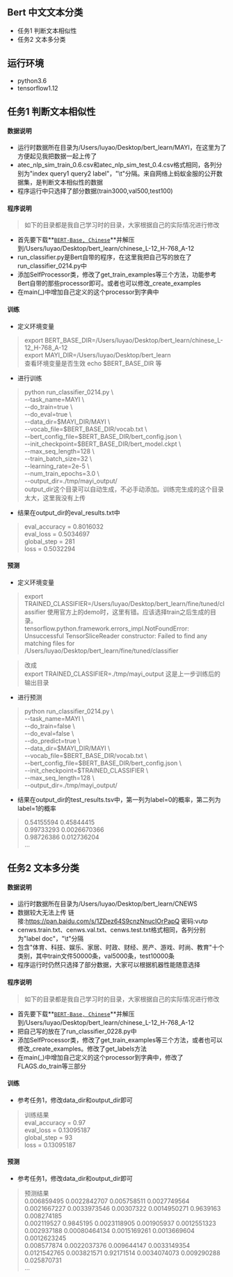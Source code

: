 ## Bert  中文文本分类
- 任务1 判断文本相似性 
- 任务2 文本多分类


## 运行环境
- python3.6
- tensorflow1.12


## 任务1 判断文本相似性
#### 数据说明
- 运行时数据所在目录为/Users/luyao/Desktop/bert_learn/MAYI，在这里为了方便起见我把数据一起上传了  
- atec_nlp_sim_train_0.6.csv和atec_nlp_sim_test_0.4.csv格式相同，各列分别为"index query1 query2 label"，"\t"分隔。来自网络上蚂蚁金服的公开数据集，是判断文本相似性的数据  
- 程序运行中只选择了部分数据(train3000,val500,test100)  

#### 程序说明
>如下的目录都是我自己学习时的目录，大家根据自己的实际情况进行修改
- 首先要下载**[`BERT-Base, Chinese`](https://storage.googleapis.com/bert_models/2018_11_03/chinese_L-12_H-768_A-12.zip)**并解压到/Users/luyao/Desktop/bert_learn/chinese_L-12_H-768_A-12
- run_classifier.py是Bert自带的程序，在这里我把自己写的放在了run_classifier_0214.py中
- 添加SelfProcessor类，修改了get_train_examples等三个方法，功能参考Bert自带的那些processor即可。或者也可以修改_create_examples
- 在main(_)中增加自己定义的这个processor到字典中

#### 训练
- 定义环境变量
>export BERT_BASE_DIR=/Users/luyao/Desktop/bert_learn/chinese_L-12_H-768_A-12  
>export MAYI_DIR=/Users/luyao/Desktop/bert_learn  
>查看环境变量是否生效 echo $BERT_BASE_DIR 等
- 进行训练
> python run_classifier_0214.py \\  
  --task_name=MAYI \\  
  --do_train=true \\  
  --do_eval=true \\  
  --data_dir=\$MAYI_DIR/MAYI  \\  
  --vocab_file=\$BERT_BASE_DIR/vocab.txt \\  
  --bert_config_file=\$BERT_BASE_DIR/bert_config.json \\  
  --init_checkpoint=\$BERT_BASE_DIR/bert_model.ckpt \\  
  --max_seq_length=128 \\  
  --train_batch_size=32 \\  
  --learning_rate=2e-5 \\  
  --num_train_epochs=3.0 \\  
  --output_dir=./tmp/mayi_output/  
  output_dir这个目录可以自动生成，不必手动添加。训练完生成的这个目录太大，这里我没有上传

- 结果在output_dir的eval_results.txt中
>eval_accuracy = 0.8016032  
eval_loss = 0.5034697  
global_step = 281  
loss = 0.5032294  

#### 预测
- 定义环境变量
>export TRAINED_CLASSIFIER=/Users/luyao/Desktop/bert_learn/fine/tuned/classifier
使用官方上的demo时，这里有错。应该选择train之后生成的目录。  
tensorflow.python.framework.errors_impl.NotFoundError: Unsuccessful TensorSliceReader constructor: Failed to find any matching files for /Users/luyao/Desktop/bert_learn/fine/tuned/classifier

>改成    
export TRAINED_CLASSIFIER=./tmp/mayi_output  这是上一步训练后的输出目录

- 进行预测
>python run_classifier_0214.py \\  
  --task_name=MAYI \\  
  --do_train=false \\  
  --do_eval=false \\  
  --do_predict=true \\  
  --data_dir=\$MAYI_DIR/MAYI \\  
  --vocab_file=\$BERT_BASE_DIR/vocab.txt \\  
  --bert_config_file=\$BERT_BASE_DIR/bert_config.json \\  
  --init_checkpoint=\$TRAINED_CLASSIFIER \\  
  --max_seq_length=128 \\  
  --output_dir=./tmp/mayi_output/
  
- 结果在output_dir的test_results.tsv中，第一列为label=0的概率，第二列为label=1的概率
>0.54155594	0.45844415  
0.99733293	0.0026670366  
0.98726386	0.012736204   
...  



## 任务2 文本多分类
#### 数据说明
- 运行时数据所在目录为/Users/luyao/Desktop/bert_learn/CNEWS
- 数据较大无法上传 链接:https://pan.baidu.com/s/1ZDez64S9cnzNnucIOrPapQ  密码:vutp
- cenws.train.txt、cenws.val.txt、cenws.test.txt格式相同，各列分别为"label doc"，"\t"分隔
- 包含"体育、科技、娱乐、家居、时政、财经、房产、游戏、时尚、教育"十个类别，其中train文件50000条，val5000条，test10000条
- 程序运行时仍然只选择了部分数据，大家可以根据机器性能随意选择

#### 程序说明
>如下的目录都是我自己学习时的目录，大家根据自己的实际情况进行修改
- 首先要下载**[`BERT-Base, Chinese`](https://storage.googleapis.com/bert_models/2018_11_03/chinese_L-12_H-768_A-12.zip)**并解压到/Users/luyao/Desktop/bert_learn/chinese_L-12_H-768_A-12
- 把自己写的放在了run_classifier_0228.py中
- 添加SelfProcessor类，修改了get_train_examples等三个方法，或者也可以修改_create_examples。修改了get_labels方法
- 在main(_)中增加自己定义的这个processor到字典中，修改了FLAGS.do_train等三部分

#### 训练
- 参考任务1，修改data_dir和output_dir即可
>训练结果  
eval_accuracy = 0.97  
eval_loss = 0.13095187  
global_step = 93  
loss = 0.13095187  

#### 预测
- 参考任务1，修改data_dir和output_dir即可
>预测结果  
0.006859495	0.0022842707	0.005758511	0.0027749564	0.0021667227	0.0033973546	0.00307322	0.0014950271	0.9639163	0.008274185  
0.002119527	0.9845195	0.0023118905	0.001905937	0.0012551323	0.002937188	0.00080464134	0.0015169261	0.0013669604	0.0012623245  
0.008577874	0.0022037376	0.009644147	0.0033149354	0.0121542765	0.003821571	0.92171514	0.0034074073	0.009290288	0.025870731  
...
